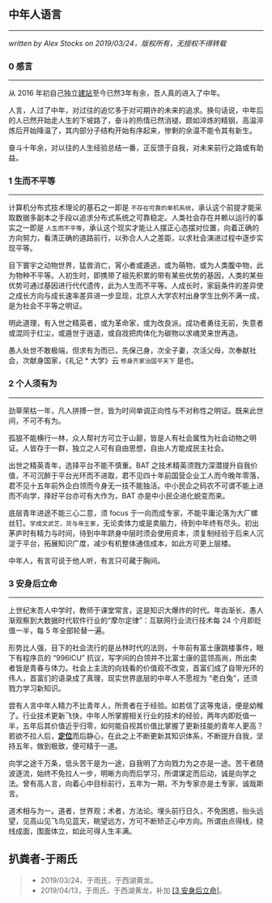## 中年人语言
---
*written by Alex Stocks on 2019/03/24，版权所有，无授权不得转载*

### 0 感言
---

从 2016 年初自己独立[建站](alexstocks.github.io)至今已然3年有余，吾人真的进入了中年。

人言，人过了中年，对过往的追忆多于对可期许的未来的追求。换句话说，中年后的人已然开始走人生的下坡路了，奋斗的热情已然消褪，颇如淬炼的精钢，高温淬炼后开始降温了，其内部分子结构开始有序起来，惨剩的余温不能令其有新生。

奋斗十年余，对以往的人生经验总结一番，正反馈于自我，对未来前行之路或有助益。

### 1 生而不平等 
---

计算机分布式技术理论的基石之一即是 `不存在可靠的单机系统`，承认这个前提才能采取数据多副本之手段以追求分布式系统之可靠稳定。人类社会存在并赖以运行的事实之一即是 `人生而不平等`，承认这个现实才能让人摆正心态摆对位置，向着正确的方向努力，看清正确的道路前行，以弥合人人之差距，以求社会演进过程中逐步实现平等。

目下寰宇之动物世界，猛兽消亡，宵小者或遁逃，或为萌物，或为人类腹中物，此为物种不平等。人初生时，即携带了祖先积累的带有某些优势的基因，人类的某些优势可通过基因进行代代遗传，此为人生而不平等。人成长时，家庭条件的差异使之成长方向与成长速率差异进一步显现，北京人大学农村出身学生比例不满一成，是为社会不平等之明证。

明此道理，有入世之精英者，或为革命家，或为改良派。成功者勇往无前，失意者或混同于红尘，或遁世于逍遥，或自戕把肉体化为碳物以求魂灵来世再造。

愚人处世不敢极端，但求有为而已，先保己身，次全子妻，次活父母，次奉献社会，次献身国家，《礼记 * 大学》云 `修身齐家治国平天下` 是也。

### 2 个人须有为
---

劲草荣枯一年，凡人拼搏一世，皆为时间单调正向性与不对称性之明证。既来此世间，不可不有为。

孤狼不能横行一林，众人帮衬方可立于山巅，皆是人有社会属性为社会动物之明证。人皆存于一群，独立之人可有自由思想，自由人方能成民主社会。

出世之精英青年，选择平台不能不慎重。BAT 之技术精英须戮力深潜提升自我价值，不可沉醉于平台光环而不进取，君不见四十年前国营企业工人而今晚年零落，君不见十五年前外企白领而今身无一技不能独活。中小民企之码农不可谓不能上进而不向学，择好平台亦可有大作为，BAT 亦是中小民企进化蜕变而来。

底层青年进途不能三心二意，须 focus 于一向而成专家，不能平庸沦落为大厂螺丝钉。`学成文武艺，货与帝王家`，无论卖体力或是卖脑力，待到中年终有尽头。初出茅庐时有精力与时间，待到中年跻身中层时须会使用资本，须复制经验于后来人沉淀于平台，拓展知识广度，减少有机整体通信成本，如此方可更上层楼。

中年人，有言可说于他人听，有言只可藏于胸间。

### <a name="3">3 安身后立命</a>
---

上世纪末吾人中学时，教师于课堂常言，这是知识大爆炸的时代。年齿渐长，愚人渐观察到大数据时代软件行业的“摩尔定律”：互联网行业流行技术每 24 个月即贬值一半，每 5 年全部轮替一遍。

形势比人强，目下的社会流行的是丛林时代的法则，十年前有富士康跳楼事件，眼下有程序员的 “996ICU” 抗议，写字间的白领并不比富士康的蓝领高尚，所出卖者皆是青春与体力。社会上主流的向钱看的价值观不改变，首富们成了自带光环的伟人，首富们的语录成了真理，现实世界底层的中年人不愿视为 “老白兔”，还须戮力学习新知识。

尝有人言中年人精力不比青年人，所贵者在于经验。如若信了这等鬼话，便是幼稚了。行业技术更新飞快，中年人所掌握相关行业的技术的经验，两年内即贬值一半，五年后其价值近乎归零，如何能自视其价值比掌握了更新技能的青年人更高？若欲不拉人后，<u>**定位**</u>而后静心，在此之上不断更新其知识体系，不断提升自我，坚持五年，做到极致，便可精于一道。

向学之途千万条，低头苦干是为一途，自我明了方向戮力为之亦是一途。苦干者随波逐流，始终不免拉人一步，明晰方向而后学习，所谓谋定而后动，诚是向学之法。曾有高人言，向着心中目标前行，五年为一期，不为专家亦是土专家，诚哉斯言。

道术相与为一。道者，世界观；术者，方法论。埋头前行日久，不免困惑，抬头远望，见高山见飞鸟见蓝天，眺望远方，方可不断矫正心中方向。所谓由点得线，绕线成面，围面体立，如此可得人生丰满。

## 扒粪者-于雨氏 

>- 2019/03/24，于雨氏，于西湖黄龙。
>- 2019/04/13，于雨氏，于西湖黄龙，补加 <a href="#3">[3 安身后立命]</a>。

